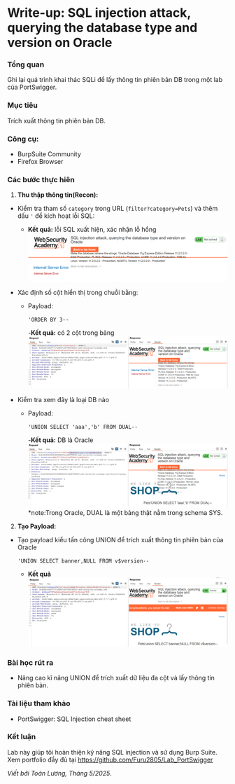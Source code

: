 # Write-up: SQL injection attack, querying the database type and version on Oracle

### Tổng quan
Ghi lại quá trình khai thác SQLi để lấy thông tin phiên bản DB trong một lab của PortSwigger.

### Mục tiêu
Trích xuất thông tin phiên bản DB.

### Công cụ:
- BurpSuite Community
- Firefox Browser

### Các bước thực hiên
1. **Thu thập thông tin(Recon):**
- Kiểm tra tham số `category` trong URL (`filter?category=Pets`) và thêm dấu `'` để kích hoạt lỗi SQL:
  - **Kết quả:** lỗi SQL xuất hiện, xác nhận lỗ hổng
    ![lỗi](./images/error.png)

- Xác định số cột hiển thị trong chuỗi bằng:
  - Payload:
    ```
    'ORDER BY 3--
    ```
    -**Kết quả:** có 2 cột trong bảng
    ![cột](./images/columns.png)

- Kiểm tra xem đây là loại DB nào
  - Payload:
    ```
    'UNION SELECT 'aaa','b' FROM DUAL--
    ```
    -**Kết quả:** DB là Oracle
    ![oracle](./images/oracle.png)
    *note:Trong Oracle, DUAL là một bảng thật nằm trong     schema SYS.

2. **Tạo Payload:**
- Tạo payload kiểu tấn công UNION để trích xuất thông tin phiên bản của Oracle
    ```
    'UNION SELECT banner,NULL FROM v$version--
    ```
    - **Kết quả**
        ![version](./images/banner.png)

### Bài học rút ra
- Nâng cao kĩ năng UNION để trích xuất dữ liệu đa cột và lấy thông tin phiên bản.

### Tài liệu tham khảo
- PortSwigger: SQL Injection cheat sheet

### Kết luận
Lab này giúp tôi hoàn thiện kỹ năng SQL injection và sử dụng Burp Suite. Xem portfolio đầy đủ tại https://github.com/Furu2805/Lab_PortSwigger 

*Viết bởi Toàn Lương, Tháng 5/2025*.